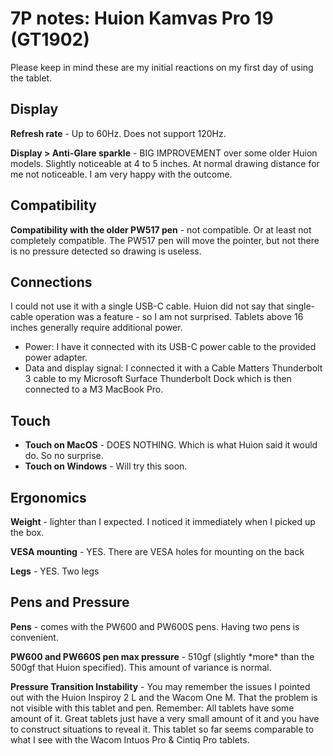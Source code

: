 # 7P notes: Huion Kamvas Pro 19 (GT1902)

Please keep in mind these are my initial reactions on my first day of using the tablet.

## **Display**

**Refresh rate** - Up to 60Hz. Does not support 120Hz.

**Display > Anti-Glare sparkle** - BIG IMPROVEMENT over some older Huion models. Slightly noticeable at 4 to 5 inches. At normal drawing distance for me not noticeable. I am very happy with the outcome.

## Compatibility

**Compatibility with the older PW517 pen** - not compatible. Or at least not completely compatible. The PW517 pen will move the pointer, but not there is no pressure detected so drawing is useless.

## **Connections**

I could not use it with a single USB-C cable. Huion did not say that single-cable operation was a feature - so I am not surprised. Tablets above 16 inches generally require additional power.

* Power: I have it connected with its USB-C power cable to the provided power adapter.
* Data and display signal: I connected it with a Cable Matters Thunderbolt 3 cable to my Microsoft Surface Thunderbolt Dock which is then connected to a M3 MacBook Pro.

## Touch

* **Touch on MacOS** - DOES NOTHING. Which is what Huion said it would do. So no surprise.
* **Touch on Windows** - Will try this soon.

## **Ergonomics**

**Weight** - lighter than I expected. I noticed it immediately when I picked up the box.&#x20;

**VESA mounting** - YES. There are VESA holes for mounting on the back

**Legs** - YES. Two legs

## Pens and Pressure

**Pens** - comes with the PW600 and PW600S pens. Having two pens is convenient.

**PW600 and PW660S pen max pressure** - 510gf (slightly \*more\* than the 500gf that Huion specified). This amount of variance is normal.

**Pressure Transition Instability** - You may remember the issues I pointed out with the Huion Inspiroy 2 L and the Wacom One M. That the problem is not visible with this tablet and pen. Remember: All tablets have some amount of it. Great tablets just have a very small amount of it and you have to construct situations to reveal it. This tablet so far seems comparable to what I see with the Wacom Intuos Pro & Cintiq Pro tablets.&#x20;





&#x20;

